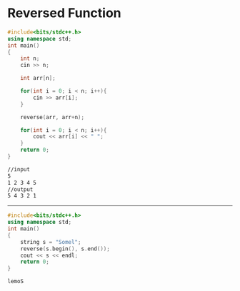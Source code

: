 # Reversed Function

```c++
#include<bits/stdc++.h>
using namespace std;
int main()
{
    int n;
    cin >> n;

    int arr[n];

    for(int i = 0; i < n; i++){
        cin >> arr[i]; 
    }

    reverse(arr, arr+n);

    for(int i = 0; i < n; i++){
        cout << arr[i] << " "; 
    }
    return 0;
}
```
```bash
//input
5
1 2 3 4 5
//output
5 4 3 2 1 
```

--------------------------------------------------------------------------------------------------------------------------

```c++
#include<bits/stdc++.h>
using namespace std;
int main()
{
    string s = "Somel";
    reverse(s.begin(), s.end());
    cout << s << endl;
    return 0;
}
```
```bash
lemoS
```